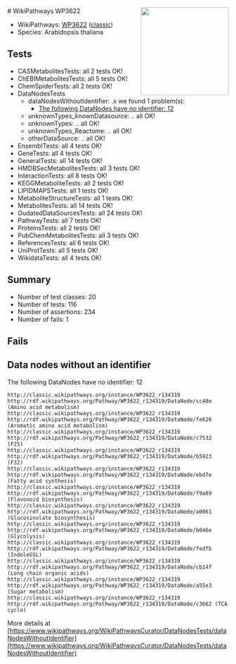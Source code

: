 <img style="float: right; width: 200px" src="https://upload.wikimedia.org/wikipedia/commons/thumb/8/83/Wplogo_with_text_500.png/640px-Wplogo_with_text_500.png" />
# WikiPathways WP3622

* WikiPathways: [WP3622](https://wikipathways.org/pathways/WP3622) ([classic](https://classic.wikipathways.org/instance/WP3622))
* Species: Arabidopsis thaliana
## Tests
* CASMetabolitesTests: all 2 tests OK!
* ChEBIMetabolitesTests: all 5 tests OK!
* ChemSpiderTests: all 2 tests OK!
* DataNodesTests
    * dataNodesWithoutIdentifier: .x we found 1 problem(s):
        * [The following DataNodes have no identifier: 12](#8792c492)
    * unknownTypes_knownDatasource: .. all OK!
    * unknownTypes: .. all OK!
    * unknownTypes_Reactome: .. all OK!
    * otherDataSource: .. all OK!
* EnsemblTests: all 4 tests OK!
* GeneTests: all 4 tests OK!
* GeneralTests: all 14 tests OK!
* HMDBSecMetabolitesTests: all 3 tests OK!
* InteractionTests: all 8 tests OK!
* KEGGMetaboliteTests: all 2 tests OK!
* LIPIDMAPSTests: all 1 tests OK!
* MetaboliteStructureTests: all 1 tests OK!
* MetabolitesTests: all 14 tests OK!
* OudatedDataSourcesTests: all 24 tests OK!
* PathwayTests: all 7 tests OK!
* ProteinsTests: all 2 tests OK!
* PubChemMetabolitesTests: all 3 tests OK!
* ReferencesTests: all 6 tests OK!
* UniProtTests: all 5 tests OK!
* WikidataTests: all 4 tests OK!


## Summary

* Number of test classes: 20
* Number of tests: 116
* Number of assertions: 234
* Number of fails: 1

## Fails

<a name="8792c492" />

## Data nodes without an identifier

The following DataNodes have no identifier: 12
```
http://classic.wikipathways.org/instance/WP3622_r134319 http://rdf.wikipathways.org/Pathway/WP3622_r134319/DataNode/cc48e (Amino acid metabolism)
http://classic.wikipathways.org/instance/WP3622_r134319 http://rdf.wikipathways.org/Pathway/WP3622_r134319/DataNode/fe626 (Aromatic amino acid metabolism)
http://classic.wikipathways.org/instance/WP3622_r134319 http://rdf.wikipathways.org/Pathway/WP3622_r134319/DataNode/c7532 (F25)
http://classic.wikipathways.org/instance/WP3622_r134319 http://rdf.wikipathways.org/Pathway/WP3622_r134319/DataNode/b5923 (F32)
http://classic.wikipathways.org/instance/WP3622_r134319 http://rdf.wikipathways.org/Pathway/WP3622_r134319/DataNode/ebd7e (Fatty acid synthesis)
http://classic.wikipathways.org/instance/WP3622_r134319 http://rdf.wikipathways.org/Pathway/WP3622_r134319/DataNode/f9a89 (Flavonoid biosynthesis)
http://classic.wikipathways.org/instance/WP3622_r134319 http://rdf.wikipathways.org/Pathway/WP3622_r134319/DataNode/a0061 (Glucosinolate biosynthesis)
http://classic.wikipathways.org/instance/WP3622_r134319 http://rdf.wikipathways.org/Pathway/WP3622_r134319/DataNode/b046e (Glycolysis)
http://classic.wikipathways.org/instance/WP3622_r134319 http://rdf.wikipathways.org/Pathway/WP3622_r134319/DataNode/fedfb (IndoleGSL)
http://classic.wikipathways.org/instance/WP3622_r134319 http://rdf.wikipathways.org/Pathway/WP3622_r134319/DataNode/cb14f (Long chain organic acids)
http://classic.wikipathways.org/instance/WP3622_r134319 http://rdf.wikipathways.org/Pathway/WP3622_r134319/DataNode/a55e3 (Sugar metabolism)
http://classic.wikipathways.org/instance/WP3622_r134319 http://rdf.wikipathways.org/Pathway/WP3622_r134319/DataNode/c3662 (TCA cycle)
```

More details at [https://www.wikipathways.org/WikiPathwaysCurator/DataNodesTests/dataNodesWithoutIdentifier](https://www.wikipathways.org/WikiPathwaysCurator/DataNodesTests/dataNodesWithoutIdentifier)

